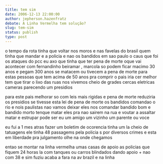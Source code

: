 ```yaml
---
title: tem sim 
date: 2006-12-13 22:00:00
author: jepherson.hazenfratz
debate: A Linha Vermelha tem solução?
slug: tem-sim
status: publish 
type: post
---
```


o tempo da rota tinha que voltar nos moros e nas favelas do brasil quem tinha que mandar e a policia e nao os bandidos em sao paulo o caus que foi os ataques do pcc eu axo que tinha que ter pena de morte oque vai acontecer com fernandinho beiramar , marcola so podem ficar macimo 30 anos e pegam 300 anos se matacem ou tivecem a pena de morte para estas pessoas que tem acima de 50 anos pra comprir o pais iria cer melhor tem que tirar o lixo das ruas nos vivemos cheio de grades cercas eletricas cameras parecendo um presidios   

para este pais melhorar so com leis mais rigidas e pena de morte reduziria os presidios se tivesse esta lei de pena de morte os bandidos comandao o rio e nois paulistas nao vamos deixar eles nos comandar bandido bom e bandido morto tenque matar eles pra nao sairem na rua e voutar a assaltar matar e estrupar pode ser eu um amigo um vizinho um parente ou voce   

eu fui a 1 mes atras fazer um boletim de ocorencia tinha um la cheio de tatuagens ele tinha 48 passagems pela policia s por diversos crimes e esta em liberdade pra julgamento olhe na onde chegamos   

  

entao se montar na linha vermelha umas casas de apoio as policias que fiquem 24 horas la com tanques ou carros blindados dando apoio + nao com 38 e sim fuziu acaba a fara na av brazil e na linha
